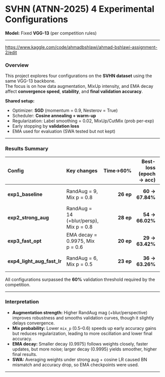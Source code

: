 # SVHN (ATNN-2025) 4 Experimental Configurations  
**Model:** Fixed **VGG-13** (per competition rules)

---

https://www.kaggle.com/code/ahmadbshlawi/ahmad-bshlawi-assignment-2/edit

### Overview
This project explores four configurations on the **SVHN dataset** using the same VGG-13 backbone.  
The focus is on how data augmentation, MixUp intensity, and EMA decay affect **convergence speed**, **stability**, and **final validation accuracy**.

**Shared setup:**
- Optimizer: **SGD** (momentum = 0.9, Nesterov = True)  
- Scheduler: **Cosine annealing + warm-up**
- Regularization: Label smoothing = 0.02, MixUp/CutMix (prob per-exp)  
- Early stopping by **validation loss**
- EMA used for evaluation (SWA tested but not kept)

---

### Results Summary

| Config | Key changes | Time→60% | Best-loss (epoch → acc) | Peak acc | Stability |
|:--|:--|--:|--:|--:|:--|
| **exp1_baseline** | RandAug = 9, Mix p = 0.8 | **26 ep** | **60 → 67.84%** | 68.78% (e80) | Smooth, minimal oscillation |
| **exp2_strong_aug** | RandAug = 14 (+blur/persp), Mix p = 0.8 | **28 ep** | **54 → 66.02%** | 67.22% (e63) | Slower start, very stable plateau |
| **exp3_fast_opt** | EMA decay = 0.9975, Mix p = 0.6 | **20 ep** | **29 → 63.42%** | 65.16% (e44) | Fastest convergence, noisier val |
| **exp4_light_aug_fast_lr** | RandAug = 6, Mix p = 0.5 | **23 ep** | **36 → 63.26%** | 64.40% (e56) | Quick rise, light oscillation |

All configurations surpassed the **60%** validation threshold required by the competition.

---

### Interpretation
- **Augmentation strength:** Higher RandAug mag (+blur/perspective) improves robustness and smooths validation curves, though it slightly delays convergence.  
- **Mix probability:** Lower `mix_p` (0.5–0.6) speeds up early accuracy gains but reduces regularization, leading to more oscillation and lower final accuracy.  
- **EMA decay:** Smaller decay (0.9975) follows weights closely, faster updates, but more noise; larger decay (0.9995) yields smoother, higher final results.  
- **SWA:** Averaging weights under strong aug + cosine LR caused BN mismatch and accuracy drop, so EMA checkpoints were used.

---
